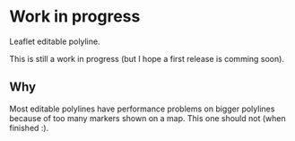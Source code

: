 # Work in progress

Leaflet editable polyline.

This is still a work in progress (but I hope a first release is comming soon). 

## Why

Most editable polylines have performance problems on bigger polylines because of too many markers shown on a map.
This one should not (when finished :).
